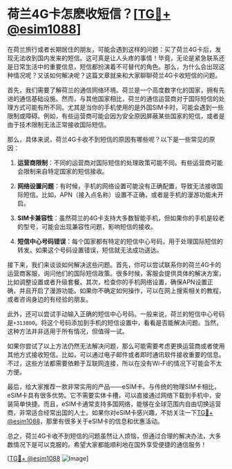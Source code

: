 # 荷兰4G卡怎麽收短信？[[TG💪+ @esim1088](https://t.me/s/esim1088)]

在荷兰旅行或者长期居住的朋友，可能会遇到这样的问题：买了荷兰4G卡后，发现无法收到国内发来的短信。这可真是让人头疼的事情！毕竟，无论是紧急联系还是日常生活中的重要信息，短信都扮演着不可替代的角色。那么，为什么会出现这种情况呢？又该如何解决呢？这篇文章就来和大家聊聊荷兰4G卡收短信的问题。

首先，我们需要了解荷兰的通信网络环境。荷兰是一个高度数字化的国家，拥有先进的通信基础设施。然而，与其他国家相比，荷兰的通信运营商对于国际短信的处理方式可能有所不同。尤其是当你的手机使用的是外国SIM卡时，可能会遇到一些限制或障碍。例如，有些运营商可能会因为安全原因屏蔽某些国家的短信，或者是由于技术限制无法正常接收国际短信。

那么，具体来说，荷兰4G卡收不到短信的原因有哪些呢？以下是一些常见的原因：

1. **运营商限制**：不同的运营商对国际短信的处理政策可能不同。有些运营商可能会限制来自特定国家的短信接收。
   
2. **网络设置问题**：有时候，手机的网络设置可能没有正确配置，导致无法接收国际短信。比如，APN（接入点名称）设置不正确，或者是手机的漫游功能未开启。

3. **SIM卡兼容性**：虽然荷兰的4G卡支持大多数智能手机，但如果你的手机是较老的型号，可能会出现兼容性问题，影响短信的接收。

4. **短信中心号码错误**：每个国家都有特定的短信中心号码，用于处理国际短信的转发。如果这个号码设置错误，短信就无法成功送达。

接下来，我们来谈谈如何解决这些问题。首先，你可以尝试联系你的荷兰4G卡的运营商客服，询问他们的国际短信政策。很多时候，客服会提供具体的解决方案，比如调整设置或者升级套餐。其次，检查你的手机网络设置，确保APN设置正确，并且开启了漫游功能。如果你不确定如何操作，可以在网上搜索相关的教程，或者咨询身边的有经验的朋友。

此外，还可以尝试手动输入正确的短信中心号码。一般来说，荷兰的短信中心号码是`+313800`。将这个号码添加到手机的短信设置中，看看是否能解决问题。当然，这种方法并非适用于所有情况，但值得一试。

如果你尝试了以上方法仍然无法解决问题，那么可能需要考虑更换运营商或者使用其他方式接收短信。比如，可以通过电子邮件或者即时通讯软件接收重要的信息。不过，这些方法都需要依赖于互联网连接，所以在没有Wi-Fi的情况下可能会不太方便。

最后，给大家推荐一款非常实用的产品——eSIM卡。与传统的物理SIM卡相比，eSIM卡具有很多优势。它不需要实体卡槽，可以直接通过网络下载到手机中，安装简单快捷。而且，eSIM卡通常支持多国网络，能够在全球范围内自由切换运营商，非常适合经常出国的人士。如果你对eSIM卡感兴趣，不妨关注一下[TG💪+ @esim1088](https://t.me/s/esim1088)，那里有很多关于eSIM卡的信息和优惠活动。

总之，荷兰4G卡收不到短信的问题虽然让人烦恼，但通过合理的解决办法，大多数情况下是可以克服的。希望大家都能顺利地在国外享受便捷的通信服务！

[[TG💪+ @esim1088](https://t.me/s/esim1088) ![Image](https://i.postimg.cc/4NQfJmqS/Snipaste-2025-05-13-00-14-12.png)]